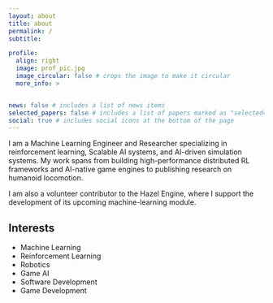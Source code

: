 ```yaml
---
layout: about
title: about
permalink: /
subtitle: 

profile:
  align: right
  image: prof_pic.jpg
  image_circular: false # crops the image to make it circular
  more_info: >


news: false # includes a list of news items
selected_papers: false # includes a list of papers marked as "selected={true}"
social: true # includes social icons at the bottom of the page
---
```


I am a Machine Learning Engineer and Researcher specializing in reinforcement learning, Scalable AI systems, and AI-driven simulation systems. My work spans from building high-performance distributed RL frameworks and AI-native game engines to publishing research on humanoid locomotion.

I am also a volunteer contributor to the Hazel Engine, where I support the development of its upcoming machine-learning module.

## Interests
* Machine Learning
* Reinforcement Learning
* Robotics
* Game AI
* Software Development
* Game Development
